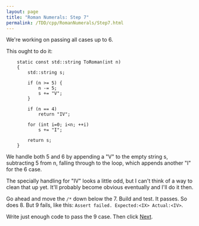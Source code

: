 ```yaml
---
layout: page
title: "Roman Numerals: Step 7"
permalink: /TDD/cpp/RomanNumerals/Step7.html
---
```


We're working on passing all cases up to 6. 

This ought to do it:
```
	static const std::string ToRoman(int n)
	{
		std::string s;

		if (n >= 5) {
			n -= 5;
			s += "V";
		}

		if (n == 4)
			return "IV";

		for (int i=0; i<n; ++i)
			s += "I";

		return s;
	}
```

We handle both 5 and 6 by appending a "V" to the empty string s, subtracting 5 from n, falling through to the loop, which appends another "I" for the 6 case.

The specially handling for "IV" looks a little odd, but I can't think of a way to clean that up yet.  It'll probably become obvious eventually and I'll do it then.

Go ahead and move the ```/*``` down below the 7. Build and test. It passes. So does 8. But 9 fails, like this: ```Assert failed. Expected:<IX> Actual:<IV>```. 

Write just enough code to pass the 9 case. Then click [Next](Step8.html).
